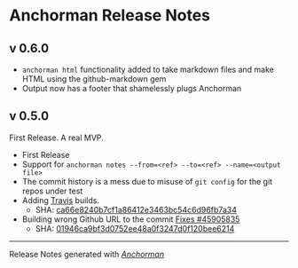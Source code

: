 # Anchorman Release Notes

## v 0.6.0

* `anchorman html` functionality added to take markdown files and make HTML using the github-markdown gem
* Output now has a footer that shamelessly plugs Anchorman

## v 0.5.0

First Release. A real MVP.

* First Release
* Support for `anchorman notes --from=<ref> --to=<ref> --name=<output file>`
* The commit history is a mess due to misuse of `git config` for the git repos under test
* Adding [Travis][travis] builds.
    * SHA: [ca66e8240b7cf1a86412e3463bc54c6d96fb7a34](https://github.com/infews/anchorman/commit/ca66e8240b7cf1a86412e3463bc54c6d96fb7a34)
* Building wrong Github URL to the commit [Fixes #45905835](http://www.pivotaltracker.com/story/45905835)
    * SHA: [01946ca9bf3d0752ee48a0f3247d0f120bee6214](https://github.com/infews/anchorman/commit/01946ca9bf3d0752ee48a0f3247d0f120bee6214)

------

Release Notes generated with _[Anchorman](http://github.com/infews/anchorman)_

[travis]: http://travis-ci.org
